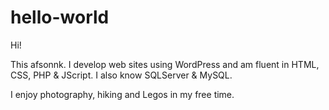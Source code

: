 # hello-world
Hi!

This afsonnk.  I develop web sites using WordPress and am fluent in HTML, CSS, PHP & JScript.  I also know SQLServer & MySQL.  

I enjoy photography, hiking and Legos in my free time.
